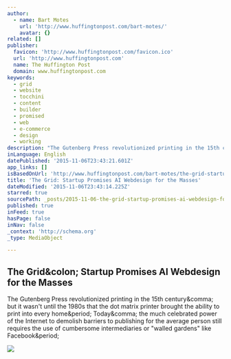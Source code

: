 ```yaml
---
author:
  - name: Bart Motes
    url: 'http://www.huffingtonpost.com/bart-motes/'
    avatar: {}
related: []
publisher:
  favicon: 'http://www.huffingtonpost.com/favicon.ico'
  url: 'http://www.huffingtonpost.com'
  name: The Huffington Post
  domain: www.huffingtonpost.com
keywords:
  - grid
  - website
  - tocchini
  - content
  - builder
  - promised
  - web
  - e-commerce
  - design
  - working
description: "The Gutenberg Press revolutionized printing in the 15th century, but it wasn't until the 1980s that the dot matrix printer brought the ability to print into every home. Today, the much celebrated power of the Internet to demolish barriers to publishing for the average person still requires the use of cumbersome intermediaries or \"walled gardens\" like Facebook."
inLanguage: English
datePublished: '2015-11-06T23:43:21.601Z'
app_links: []
isBasedOnUrl: 'http://www.huffingtonpost.com/bart-motes/the-grid-startup-promises_b_7130772.html'
title: 'The Grid: Startup Promises AI Webdesign for the Masses'
dateModified: '2015-11-06T23:43:14.225Z'
starred: true
sourcePath: _posts/2015-11-06-the-grid-startup-promises-ai-webdesign-for-the-masses.md
published: true
inFeed: true
hasPage: false
inNav: false
_context: 'http://schema.org'
_type: MediaObject

---
```

<article style=""><h1>The Grid&amp;colon; Startup Promises AI Webdesign for the Masses</h1><p>The Gutenberg Press revolutionized printing in the 15th century&amp;comma; but it wasn't until the 1980s that the dot matrix printer brought the ability to print into every home&amp;period; Today&amp;comma; the much celebrated power of the Internet to demolish barriers to publishing for the average person still requires the use of cumbersome intermediaries or "walled gardens" like Facebook&amp;period;</p><img src="http://i.huffpost.com/gen/1464944/images/o-US_UK_CA-facebook.jpg" /></article>